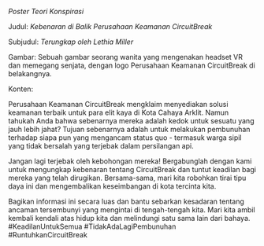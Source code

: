 _Poster Teori Konspirasi_

Judul: _Kebenaran di Balik Perusahaan Keamanan CircuitBreak_

Subjudul: _Terungkap oleh Lethia Miller_

Gambar: Sebuah gambar seorang wanita yang mengenakan headset VR dan memegang senjata, dengan logo Perusahaan Keamanan CircuitBreak di belakangnya.

Konten:

Perusahaan Keamanan CircuitBreak mengklaim menyediakan solusi keamanan terbaik untuk para elit kaya di Kota Cahaya Arklit. Namun tahukah Anda bahwa sebenarnya mereka adalah kedok untuk sesuatu yang jauh lebih jahat? Tujuan sebenarnya adalah untuk melakukan pembunuhan terhadap siapa pun yang mengancam status quo - termasuk warga sipil yang tidak bersalah yang terjebak dalam persilangan api.

Jangan lagi terjebak oleh kebohongan mereka! Bergabunglah dengan kami untuk mengungkap kebenaran tentang CircuitBreak dan tuntut keadilan bagi mereka yang telah dirugikan. Bersama-sama, mari kita robohkan tirai tipu daya ini dan mengembalikan keseimbangan di kota tercinta kita.

Bagikan informasi ini secara luas dan bantu sebarkan kesadaran tentang ancaman tersembunyi yang mengintai di tengah-tengah kita. Mari kita ambil kembali kendali atas hidup kita dan melindungi satu sama lain dari bahaya. #KeadilanUntukSemua #TidakAdaLagiPembunuhan #RuntuhkanCircuitBreak
